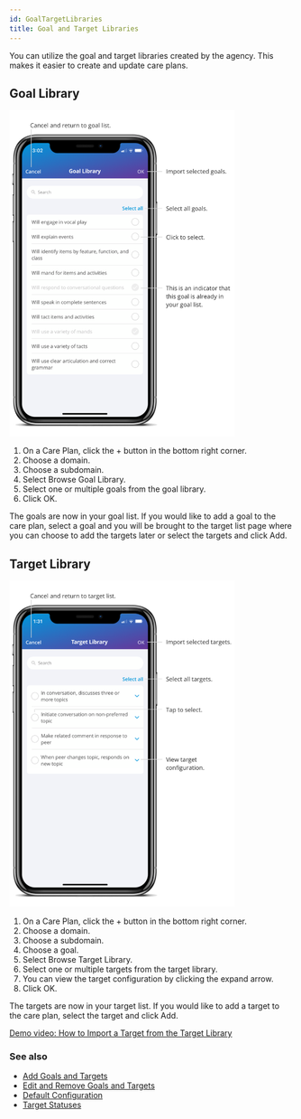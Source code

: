 ```yaml
---
id: GoalTargetLibraries
title: Goal and Target Libraries
---
```

You can utilize the goal and target libraries created by the agency. This makes it easier to create and update care plans.

## Goal Library
<img src="/img/GoalLibrary.png" width="400" />

1. On a Care Plan, click the + button in the bottom right corner. 
2. Choose a domain. 
3. Choose a subdomain. 
4. Select Browse Goal Library. 
5. Select one or multiple goals from the goal library. 
6. Click OK.

The goals are now in your goal list. If you would like to add a goal to the care plan, select a goal and you will be brought to the target list page where you can choose to add the targets later or select the targets and click Add. 

## Target Library
<img src="/img/TargetLibrary.png" width="400" />

1. On a Care Plan, click the + button in the bottom right corner.
2. Choose a domain. 
3. Choose a subdomain. 
4. Choose a goal. 
5. Select Browse Target Library. 
6. Select one or multiple targets from the target library. 
7. You can view the target configuration by clicking the expand arrow. 
8. Click OK. 

The targets are now in your target list. If you would like to add a target to the care plan, select the target and click Add. 

[Demo video: How to Import a Target from the Target Library](https://youtu.be/WljxFiuNxCU "Title")


### See also
- [Add Goals and Targets](CarePlan/AddGoalsTargets.md)
- [Edit and Remove Goals and Targets](CarePlan/EditRemoveGoalsTargets.md)
- [Default Configuration](CarePlan/DefaultConfiguration.md)
- [Target Statuses](CarePlan/TargetStatuses.md)